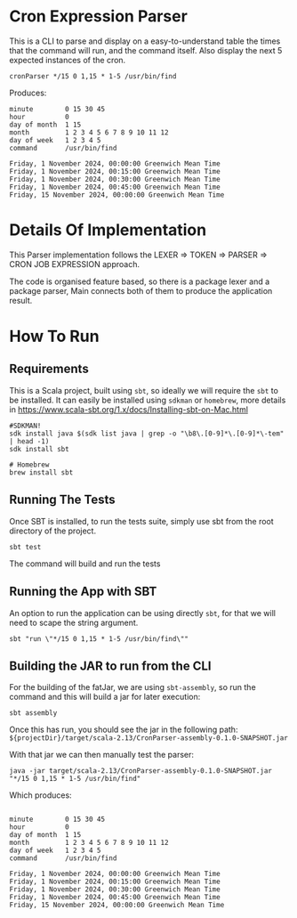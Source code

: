 # Cron Expression Parser
This is a CLI to parse and display on a easy-to-understand table the times
that the command will run, and the command itself.
Also display the next 5 expected instances of the cron.

```
cronParser */15 0 1,15 * 1-5 /usr/bin/find
```

Produces:
```
minute        0 15 30 45
hour          0
day of month  1 15
month         1 2 3 4 5 6 7 8 9 10 11 12
day of week   1 2 3 4 5
command       /usr/bin/find

Friday, 1 November 2024, 00:00:00 Greenwich Mean Time
Friday, 1 November 2024, 00:15:00 Greenwich Mean Time
Friday, 1 November 2024, 00:30:00 Greenwich Mean Time
Friday, 1 November 2024, 00:45:00 Greenwich Mean Time
Friday, 15 November 2024, 00:00:00 Greenwich Mean Time
```

# Details Of Implementation
This Parser implementation follows the LEXER => TOKEN => PARSER => CRON JOB EXPRESSION approach.

The code is organised feature based, so there is a package lexer and a package parser, Main connects both of them to 
produce the application result.

# How To Run
## Requirements
This is a Scala project, built using `sbt`, so ideally we will require the `sbt` to be installed.
It can easily be installed using `sdkman` or `homebrew`, more details in https://www.scala-sbt.org/1.x/docs/Installing-sbt-on-Mac.html

```shell
#SDKMAN!
sdk install java $(sdk list java | grep -o "\b8\.[0-9]*\.[0-9]*\-tem" | head -1)
sdk install sbt

# Homebrew
brew install sbt
```

## Running The Tests
Once SBT is installed, to run the tests suite, simply use sbt from the root directory of the project.
```shell
sbt test
```
The command will build and run the tests

## Running the App with SBT
An option to run the application can be using directly `sbt`, for that we will need to scape the string argument.
```shell
sbt "run \"*/15 0 1,15 * 1-5 /usr/bin/find\""
```

## Building the JAR to run from the CLI
For the building of the fatJar, we are using `sbt-assembly`, so run the command and this will build a jar for later 
execution:

```shell
sbt assembly
```
Once this has run, you should see the jar in the following path: 
`${projectDir}/target/scala-2.13/CronParser-assembly-0.1.0-SNAPSHOT.jar`

With that jar we can then manually test the parser:
```shell
java -jar target/scala-2.13/CronParser-assembly-0.1.0-SNAPSHOT.jar "*/15 0 1,15 * 1-5 /usr/bin/find"
```
Which produces:
```shell

minute        0 15 30 45
hour          0
day of month  1 15
month         1 2 3 4 5 6 7 8 9 10 11 12
day of week   1 2 3 4 5
command       /usr/bin/find

Friday, 1 November 2024, 00:00:00 Greenwich Mean Time
Friday, 1 November 2024, 00:15:00 Greenwich Mean Time
Friday, 1 November 2024, 00:30:00 Greenwich Mean Time
Friday, 1 November 2024, 00:45:00 Greenwich Mean Time
Friday, 15 November 2024, 00:00:00 Greenwich Mean Time

```


